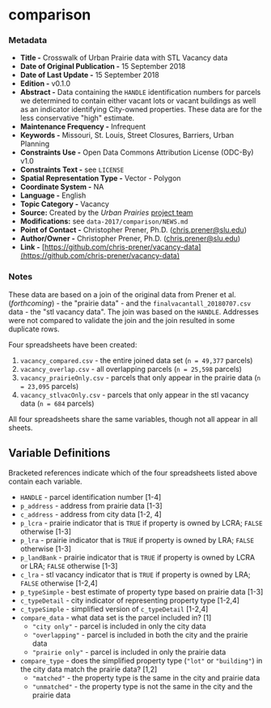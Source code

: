 # comparison

### Metadata
  * **Title -** Crosswalk of Urban Prairie data with STL Vacancy data
  * **Date of Original Publication -** 15 September 2018
  * **Date of Last Update -** 15 September 2018
  * **Edition -** v0.1.0
  * **Abstract -** Data containing the `HANDLE` identification numbers for parcels we determined to contain either vacant lots or vacant buildings as well as an indicator identifying City-owned properties. These data are for the less conservative "high" estimate.
  * **Maintenance Frequency -** Infrequent
  * **Keywords -** Missouri, St. Louis, Street Closures, Barriers, Urban Planning
  * **Constraints Use -** Open Data Commons Attribution License (ODC-By) v1.0
  * **Constraints Text -** see `LICENSE`
  * **Spatial Representation Type -** Vector - Polygon
  * **Coordinate System -** NA
  * **Language -** English
  * **Topic Category -** Vacancy
  * **Source:** Created by the *Urban Prairies* [project team](https://chris-prener.github.io/vacancy/team/)
  * **Modifications:** see `data-2017/comparison/NEWS.md`
  * **Point of Contact -** Christopher Prener, Ph.D. ([chris.prener@slu.edu](mailto:chris.prener@slu.edu))
  * **Author/Owner -** Christopher Prener, Ph.D. ([chris.prener@slu.edu](mailto:chris.prener@slu.edu))
  * **Link -** [https://github.com/chris-prener/vacancy-data](https://github.com/chris-prener/vacancy-data)

### Notes
These data are based on a join of the original data from Prener et al. (*forthcoming*) - the "prairie data" - and the `finalvacantall_20180707.csv` data - the "stl vacancy data". The join was based on the `HANDLE`. Addresses were not compared to validate the join and the join resulted in some duplicate rows.

Four spreadsheets have been created:

1. `vacancy_compared.csv` - the entire joined data set (`n = 49,377` parcels)
2. `vacancy_overlap.csv` - all overlapping parcels (`n = 25,598` parcels)
3. `vacancy_prairieOnly.csv` - parcels that only appear in the prairie data (`n = 23,095` parcels)
4. `vacancy_stlvacOnly.csv` - parcels that only appear in the stl vacancy data (`n = 684` parcels)

All four spreadsheets share the same variables, though not all appear in all sheets.

## Variable Definitions
Bracketed references indicate which of the four spreadsheets listed above contain each variable.

* `HANDLE` - parcel identification number [1-4]
* `p_address` - address from prairie data [1-3]
* `c_address` - address from city data [1-2, 4]
* `p_lcra` - prairie indicator that is `TRUE` if property is owned by LCRA; `FALSE` otherwise [1-3]
* `p_lra` - prairie indicator that is `TRUE` if property is owned by LRA; `FALSE` otherwise [1-3]
* `p_landBank` - prairie indicator that is `TRUE` if property is owned by LCRA or LRA; `FALSE` otherwise [1-3]
* `c_lra` - stl vacancy indicator that is `TRUE` if property is owned by LRA; `FALSE` otherwise [1-2,4]
* `p_typeSimple` - best estimate of property type based on prairie data [1-3]
* `c_typeDetail` - city indicator of representing property type [1-2,4]
* `c_typeSimple` - simplified version of `c_typeDetail` [1-2,4]
* `compare_data` - what data set is the parcel included in? [1]
    - `"city only"` - parcel is included in only the city data
    - `"overlapping"` - parcel is included in both the city and the prairie data
    - `"prairie only"` - parcel is included in only the prairie data
* `compare_type` - does the simplified property type (`"lot"` or `"building"`) in the city data match the prairie data? [1,2]
    - `"matched"` - the property type is the same in the city and prairie data
    - `"unmatched"` - the property type is not the same in the city and the prairie data
